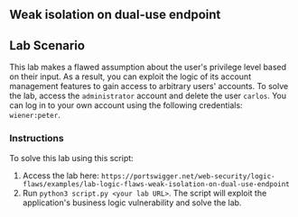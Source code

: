 ## Weak isolation on dual-use endpoint
## Lab Scenario
This lab makes a flawed assumption about the user's privilege level based on their input. As a result, you can exploit the logic of its account management features to gain access to arbitrary users' accounts. To solve the lab, access the `administrator` account and delete the user `carlos`.
You can log in to your own account using the following credentials: `wiener:peter`.

### Instructions
To solve this lab using this script:
1. Access the lab here: `https://portswigger.net/web-security/logic-flaws/examples/lab-logic-flaws-weak-isolation-on-dual-use-endpoint`
2. Run `python3 script.py <your lab URL>`. The script will exploit the application's business logic vulnerability and solve the lab.